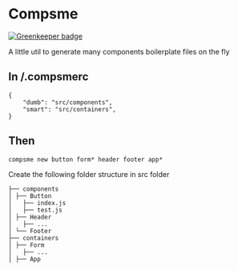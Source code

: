 # Compsme

[![Greenkeeper badge](https://badges.greenkeeper.io/elcoosp/compsme.svg)](https://greenkeeper.io/)

A little util to generate many components boilerplate files on the fly

## In /.compsmerc

```
{
    "dumb": "src/components",
    "smart": "src/containers",
}
```

## Then

`compsme new button form* header footer app*`

Create the following folder structure in src folder

```
├── components  
│ ├── Button  
│   ├── index.js  
│   ├── test.js  
│ ├── Header  
│   ├── ...
│ └── Footer  
├── containers  
│ ├── Form  
│   ├── ...
│ ├── App
```
